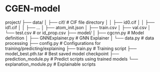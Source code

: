 # CGEN-model
project/
├── data/
│   ├── cif/               # CIF file directory
│   │   ├── id0.cif
│   │   ├── id1.cif
│   │   ├── ...
│   ├── atom_init.json
│   ├── train.csv
│   ├── val.csv
│   └── test.csv            # or id_prop.csv
├── model/
│   ├── cgcnn.py            # Model definition
│   ├── GNNExplainer.py     # GNN Explainer
│   └── data.py             # data processing
├── config.py               # Configurations for training/predicting/explaining
├── train.py                # Training script
├── model_best.pth.tar      # Best saved model checkpoint
├── prediction_module.py    # Predict scripts using trained models
└── explanation_module.py   # Explainable scripts
